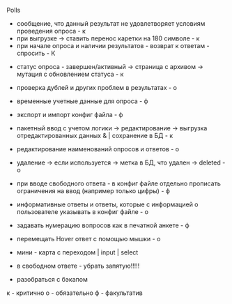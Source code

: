 Polls
+ сообщение, что данный результат не удовлетворяет условиям проведения опроса - к
+ при выгрузке -> ставить перенос каретки на 180 символе - к
+ при начале опроса и наличии результатов - возврат к ответам - спросить - К
- статус опроса - завершен/активный -> страница с архивом -> мутация с обновлением статуса - к
- проверка дублей и других проблем в результатах - о
- временные учетные данные для опроса - ф
- экспорт и импорт конфиг файла - ф
- пакетный ввод с учетом логики -> редактирование -> выгрузка отредактированных данных & | сохранение в БД - к
- редактирование наименований опросов и ответов - о
- удаление -> если используется -> метка в БД, что удален -> deleted - о
- при вводе свободного ответа - в конфиг файле отдельно прописать ограничения на ввод (например только цифры) - ф
- информативные ответы и ответы, которые с информацией о пользователе указывать в конфиг файле - о

- задавать нумерацию вопросов как в печатной анкете - ф
- перемещать Hover ответ с помощью мышки - о        

- мини - карта с переходом | input | select

+ в свободном ответе - убрать запятую!!!!!
- разобраться с бэкапом























к - критично
о - обязательно
ф - факультатив